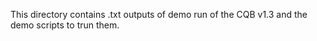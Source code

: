 This directory contains .txt outputs of demo run of the CQB v1.3 and the demo scripts to trun them.
